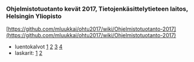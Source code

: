 ### Ohjelmistotuotanto kevät 2017, Tietojenkäsittelytieteen laitos, Helsingin Yliopisto

[https://github.com/mluukkai/ohtu2017/wiki/Ohjelmistotuotanto-2017](https://github.com/mluukkai/ohtu2017/wiki/Ohjelmistotuotanto-2017)

* luentokalvot [1](https://github.com/mluukkai/ohtu2017/blob/master/kalvot/luento1.pdf?raw=true) [2](https://github.com/mluukkai/ohtu2017/blob/master/kalvot/luento2.pdf?raw=true) [3](https://github.com/mluukkai/ohtu2017/blob/master/kalvot/luento3.pdf?raw=true) [4](https://github.com/mluukkai/ohtu2017/blob/master/kalvot/luento4.pdf?raw=true)  
* laskarit: [1](https://github.com/mluukkai/ohtu2017/blob/master/laskarit/1.md) [2](https://github.com/mluukkai/ohtu2017/blob/master/laskarit/2.md)

